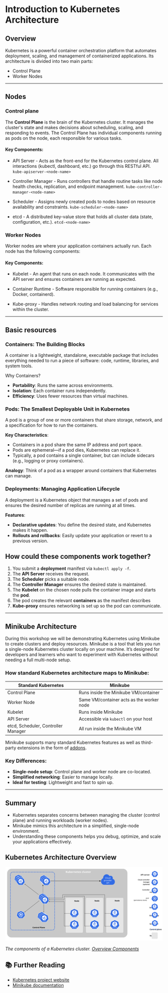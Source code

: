 # Introduction to Kubernetes Architecture

## Overview
Kubernetes is a powerful container orchestration platform that automates deployment, scaling, and management of containerized applications. Its architecture is divided into two main parts:

- Control Plane
- Worker Nodes

---

## Nodes

### Control plane

The **Control Plane** is the brain of the Kubernetes cluster. It manages the cluster's state and makes decisions about scheduling, scaling, and responding to events. The Control Plane has individual components running as pods on the node, each responsible for various tasks. 

#### Key Components:
- API Server - Acts as the front-end for the Kubernetes control plane. All interactions (kubectl, dashboard, etc.) go through this RESTful API. `kube-apiserver-<node-name>`

- Controller Manager - Runs controllers that handle routine tasks like node health checks, replication, and endpoint management. `kube-controller-manager-<node-name>`

- Scheduler - Assigns newly created pods to nodes based on resource availability and constraints. `kube-scheduler-<node-name>`

- etcd - A distributed key-value store that holds all cluster data (state, configuration, etc.). `etcd-<node-name>`

### Worker Nodes

Worker nodes are where your application containers actually run. Each node has the following components:

#### Key Components:
- Kubelet - An agent that runs on each node. It communicates with the API server and ensures containers are running as expected.

- Container Runtime - Software responsible for running containers (e.g., Docker, containerd).

- Kube-proxy - Handles network routing and load balancing for services within the cluster.

---
## Basic resources

### Containers: The Building Blocks

A container is a lightweight, standalone, executable package that includes everything needed to run a piece of software: code, runtime, libraries, and system tools.

Why Containers?

- **Portability**: Runs the same across environments.
- **Isolation**: Each container runs independently.
- **Efficiency**: Uses fewer resources than virtual machines.

### Pods: The Smallest Deployable Unit in Kubernetes

A pod is a group of one or more containers that share storage, network, and a specification for how to run the containers.

**Key Characteristics**:

- Containers in a pod share the same IP address and port space.
- Pods are ephemeral—if a pod dies, Kubernetes can replace it.
- Typically, a pod contains a single container, but can include sidecars (e.g., logging or proxy containers).

**Analogy**: Think of a pod as a wrapper around containers that Kubernetes can manage.


### Deployments: Managing Application Lifecycle

A deployment is a Kubernetes object that manages a set of pods and ensures the desired number of replicas are running at all times.

**Features**:

- **Declarative updates**: You define the desired state, and Kubernetes makes it happen.
- **Rollouts and rollbacks**: Easily update your application or revert to a previous version.


## How could these components work together?

1. You submit a **deployment** manifest via `kubectl apply -f`.
2. The **API Server** receives the request.
3. The **Scheduler** picks a suitable node.
4. The **Controller Manager** ensures the desired state is maintained.
5. The **Kubelet** on the chosen node pulls the container image and starts the **pod**.
6. The pod creates the relevant **containers** as the manifest describes
6. **Kube-proxy** ensures networking is set up so the pod can communicate.

---

## Minikube Architecture

During this workshop we will be demonstrating Kubernetes using Minikube to create clusters and deploy resources. Minikube is a tool that lets you run a single-node Kubernetes cluster locally on your machine. It’s designed for developers and learners who want to experiment with Kubernetes without needing a full multi-node setup.


### How standard Kubernetes architecture maps to Minikube:

| Standard Kubernetes | Minikube  |
|---------------------|---------------------|
| Control Plane       | Runs inside the Minikube VM/container |
| Worker Node         | Same VM/container acts as the worker node |
| Kubelet             | Runs inside Minikube |
| API Server          | Accessible via `kubectl` on your host |
| etcd, Scheduler, Controller Manager | All run inside the Minikube VM |

Minikube supports many standard Kubernetes features as well as third-party extensions in the form of [addons](https://minikube.sigs.k8s.io/docs/handbook/deploying/#addons).

### Key Differences:
- **Single-node setup**: Control plane and worker node are co-located.
- **Simplified networking**: Easier to manage locally.
- **Ideal for testing**: Lightweight and fast to spin up.

---

## Summary

- Kubernetes separates concerns between managing the cluster (control plane) and running workloads (worker nodes).
- Minikube mimics this architecture in a simplified, single-node environment.
- Understanding these components helps you debug, optimize, and scale your applications effectively.

## Kubernetes Architecture Overview

![The components of a Kubernetes Cluster](images/kubernetes-overview.svg)

*The components of a Kubernetes cluster. [Overview Components](https://kubernetes.io/docs/concepts/overview/components/)*

## 📚 Further Reading

- [Kubernetes project website](https://kubernetes.io/)
- [Minikube documentation](https://minikube.sigs.k8s.io/docs/)

